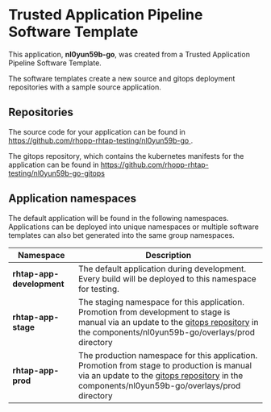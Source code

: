 # Trusted Application Pipeline Software Template

This application, **nl0yun59b-go**, was created from a Trusted Application Pipeline Software Template.

The software templates create a new source and gitops deployment repositories with a sample source application. 

## Repositories

The source code for your application can be found in [https://github.com/rhopp-rhtap-testing/nl0yun59b-go ](https://github.com/rhopp-rhtap-testing/nl0yun59b-go ).
 
The gitops repository, which contains the kubernetes manifests for the application can be found in 
[https://github.com/rhopp-rhtap-testing/nl0yun59b-go-gitops ](https://github.com/rhopp-rhtap-testing/nl0yun59b-go-gitops ) 

## Application namespaces 

The default application will be found in the following namespaces. Applications can be deployed into unique namespaces or multiple software templates can also bet generated into the same group namespaces.  

|  Namespace   |  Description   |  
| -------- | -------- |   
| **rhtap-app-development** | The default application during development. Every build will be deployed to this namespace for testing. | 
| **rhtap-app-stage** | The staging namespace for this application. Promotion from development to stage is manual via an update to the [gitops repository](https://github.com/rhopp-rhtap-testing/nl0yun59b-go-gitops ) in the components/nl0yun59b-go/overlays/prod directory |  
| **rhtap-app-prod** | The production namespace for this application. Promotion from stage to production is manual via an update to the [gitops repository](https://github.com/rhopp-rhtap-testing/nl0yun59b-go-gitops ) in the components/nl0yun59b-go/overlays/prod directory | 